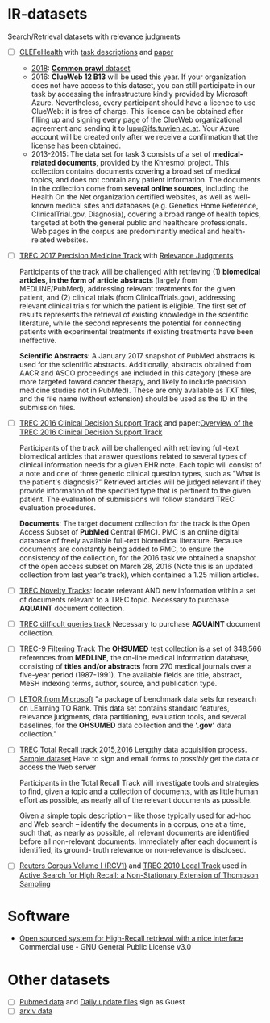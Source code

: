 # IR-datasets
Search/Retrieval datasets with relevance judgments


- [ ] [CLEFeHealth](https://github.com/CLEFeHealth) with [task descriptions](https://sites.google.com/site/clefehealth/tasks) and [paper](http://doras.dcu.ie/20122/1/SIGIR1013ws_paper12_cameraReady.pdf)
  - [2018](https://sites.google.com/view/clef-ehealth-2018/task-3-consumer-health-search?authuser=0): [**Common crawl** dataset](https://sites.google.com/view/clef-ehealth-2018/task-3-consumer-health-search?authuser=0#h.p_BVbszFZoWcNY)
  - 2016: **ClueWeb 12 B13** will be used this year. If your organization does not have access to this dataset, you can still participate in our task by accessing the infrastructure kindly provided by Microsoft Azure. Nevertheless, every participant should have a licence to use ClueWeb: it is free of charge. This licence can be obtained after filling up and signing every page of the ClueWeb organizational agreement and sending it to lupu@ifs.tuwien.ac.at. Your Azure account will be created only after we receive a confirmation that the license has been obtained.
  - 2013-2015: The data set for task 3 consists of a set of **medical-related documents**, provided by the Khresmoi project. This collection contains documents covering a broad set of medical topics, and does not contain any patient information. The documents in the collection come from **several online sources**, including the Health On the Net organization certified websites, as well as well-known medical sites and databases (e.g. Genetics Home Reference, ClinicalTrial.gov, Diagnosia), covering a broad range of health topics, targeted at both the general public and healthcare professionals. Web pages in the corpus are predominantly medical and health-related websites.


- [ ] [TREC 2017 Precision Medicine Track](http://www.trec-cds.org/2017.html) with [Relevance Judgments](https://trec.nist.gov/data/precmed2017.html)

  Participants of the track will be challenged with retrieving (1) **biomedical articles, in the form of article abstracts** (largely from MEDLINE/PubMed), addressing relevant treatments for the given patient, and (2) clinical trials (from ClinicalTrials.gov), addressing relevant clinical trials for which the patient is eligible. The first set of results represents the retrieval of existing knowledge in the scientific literature, while the second represents the potential for connecting patients with experimental treatments if existing treatments have been ineffective.

  **Scientific Abstracts**: A January 2017 snapshot of PubMed abstracts is used for the scientific abstracts. Additionally, abstracts obtained from AACR and ASCO proceedings are included in this category (these are more targeted toward cancer therapy, and likely to include precision medicine studies not in PubMed). These are only available as TXT files, and the file name (without extension) should be used as the ID in the submission files.

- [ ] [TREC 2016 Clinical Decision Support Track](http://www.trec-cds.org/2016.html) and paper:[Overview of the TREC 2016 Clinical Decision Support Track](https://trec.nist.gov/pubs/trec25/papers/Overview-CL.pdf)

  Participants of the track will be challenged with retrieving full-text biomedical articles that answer questions related to several types of clinical information needs for a given EHR note. Each topic will consist of a note and one of three generic clinical question types, such as "What is the patient's diagnosis?" Retrieved articles will be judged relevant if they provide information of the specified type that is pertinent to the given patient. The evaluation of submissions will follow standard TREC evaluation procedures.

  **Documents**: The target document collection for the track is the Open Access Subset of **PubMed** Central (PMC). PMC is an online digital database of freely available full-text biomedical literature. Because documents are constantly being added to PMC, to ensure the consistency of the collection, for the 2016 task we obtained a snapshot of the open access subset on March 28, 2016 (Note this is an updated collection from last year's track), which contained a 1.25 million articles.


- [ ] [TREC Novelty Tracks](https://trec.nist.gov/data/novelty.html): locate relevant AND new information within a set of documents relevant to a TREC topic. Necessary to purchase **AQUAINT** document collection.
- [ ]  [TREC difficult queries track](https://trec.nist.gov/data/t14_robust.html) Necessary to purchase **AQUAINT** document collection.
- [ ] [TREC-9 Filtering Track](https://trec.nist.gov/data/t9_filtering.html) The **OHSUMED** test collection is a set of 348,566 references from **MEDLINE**, the on-line medical information database, consisting of **titles and/or abstracts** from 270 medical journals over a five-year period (1987-1991). The available fields are title, abstract, MeSH indexing terms, author, source, and publication type.
- [ ] [LETOR from Microsoft](https://www.microsoft.com/en-us/research/project/letor-learning-rank-information-retrieval/?from=http%3A%2F%2Fresearch.microsoft.com%2Fen-us%2Fum%2Fbeijing%2Fprojects%2Fletor%2F) "a package of benchmark data sets for research on LEarning TO Rank. This data set contains standard features, relevance judgments, data partitioning, evaluation tools, and several baselines, for the **OHSUMED** data collection and the **'.gov'** data collection." 
- [ ] [TREC Total Recall track 2015,2016](https://plg.uwaterloo.ca/~gvcormac/total-recall/) Lengthy data acquisition process. [Sample dataset](https://github.com/hical/sample-dataset) Have to sign and email forms to *possibly* get the data or access the Web server

  Participants in the Total Recall Track will investigate tools and strategies to find, given a topic and a collection of documents, with as little human effort as possible, as nearly all of the relevant documents as possible.

  Given a simple topic description – like those typically used for ad-hoc and Web search – identify the documents in a corpus, one at a time, such that, as nearly as possible, all relevant documents are identified before all non-relevant documents. Immediately after each document is identified, its ground- truth relevance or non-relevance is disclosed.

- [ ] [Reuters Corpus Volume I (RCV1)](http://scikit-learn.org/0.19/datasets/rcv1.html) and [TREC 2010 Legal Track](https://trec.nist.gov/data/legal10.html) used in [Active Search for High Recall: a Non-Stationary Extension of Thompson Sampling](https://arxiv.org/abs/1712.09550)


# Software

- [Open sourced system for High-Recall retrieval with a nice interface](https://hical.github.io) Commercial use - GNU General Public License v3.0

# Other datasets 
- [ ]  [Pubmed data](ftp://ftp.ncbi.nlm.nih.gov/pubmed/updatefiles/README.txt) and [Daily update files](ftp://ftp.ncbi.nlm.nih.gov/pubmed/updatefiles) sign as Guest
- [ ] [arxiv data](https://arxiv.org/help/bulk_data)
